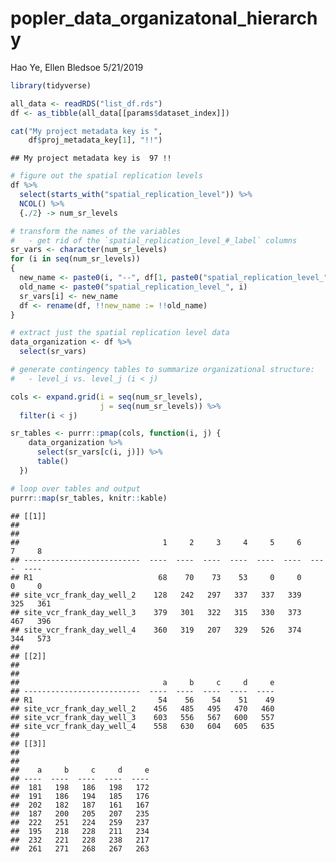 popler\_data\_organizatonal\_hierarchy
================
Hao Ye, Ellen Bledsoe
5/21/2019

``` r
library(tidyverse)

all_data <- readRDS("list_df.rds")
df <- as_tibble(all_data[[params$dataset_index]])

cat("My project metadata key is ", 
    df$proj_metadata_key[1], "!!")
```

    ## My project metadata key is  97 !!

``` r
# figure out the spatial replication levels
df %>% 
  select(starts_with("spatial_replication_level")) %>%
  NCOL() %>%
  {./2} -> num_sr_levels
```

``` r
# transform the names of the variables
#   - get rid of the `spatial_replication_level_#_label` columns
sr_vars <- character(num_sr_levels)
for (i in seq(num_sr_levels))
{
  new_name <- paste0(i, "--", df[1, paste0("spatial_replication_level_", i, "_label")])
  old_name <- paste0("spatial_replication_level_", i)
  sr_vars[i] <- new_name
  df <- rename(df, !!new_name := !!old_name)
}
```

``` r
# extract just the spatial replication level data
data_organization <- df %>%
  select(sr_vars)
```

``` r
# generate contingency tables to summarize organizational structure:
#   - level_i vs. level_j (i < j)

cols <- expand.grid(i = seq(num_sr_levels), 
                    j = seq(num_sr_levels)) %>%
  filter(i < j)

sr_tables <- purrr::pmap(cols, function(i, j) {
    data_organization %>%
      select(sr_vars[c(i, j)]) %>%
      table()
  })
```

``` r
# loop over tables and output
purrr::map(sr_tables, knitr::kable)
```

    ## [[1]]
    ## 
    ## 
    ##                                1     2     3     4     5     6     7     8
    ## --------------------------  ----  ----  ----  ----  ----  ----  ----  ----
    ## R1                            68    70    73    53     0     0     0     0
    ## site_vcr_frank_day_well_2    128   242   297   337   337   339   325   361
    ## site_vcr_frank_day_well_3    379   301   322   315   330   373   467   396
    ## site_vcr_frank_day_well_4    360   319   207   329   526   374   344   573
    ## 
    ## [[2]]
    ## 
    ## 
    ##                                a     b     c     d     e
    ## --------------------------  ----  ----  ----  ----  ----
    ## R1                            54    56    54    51    49
    ## site_vcr_frank_day_well_2    456   485   495   470   460
    ## site_vcr_frank_day_well_3    603   556   567   600   557
    ## site_vcr_frank_day_well_4    558   630   604   605   635
    ## 
    ## [[3]]
    ## 
    ## 
    ##    a     b     c     d     e
    ## ----  ----  ----  ----  ----
    ##  181   198   186   198   172
    ##  191   186   194   185   176
    ##  202   182   187   161   167
    ##  187   200   205   207   235
    ##  222   251   224   259   237
    ##  195   218   228   211   234
    ##  232   221   228   238   217
    ##  261   271   268   267   263
